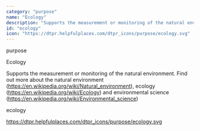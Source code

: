 ```yaml
---
category: "purpose"
name: "Ecology"
description: "Supports the measurement or monitoring of the natural environment. Find out more about the natural environment (https://en.wikipedia.org/wiki/Natural_environment), ecology (https://en.wikipedia.org/wiki/Ecology) and environmental science (https://en.wikipedia.org/wiki/Environmental_science)"
id: "ecology"
icon: "https://dtpr.helpfulplaces.com/dtpr_icons/purpose/ecology.svg"
---
```

purpose

Ecology

Supports the measurement or monitoring of the natural environment. Find out more about the natural environment (https://en.wikipedia.org/wiki/Natural_environment), ecology (https://en.wikipedia.org/wiki/Ecology) and environmental science (https://en.wikipedia.org/wiki/Environmental_science)


ecology

https://dtpr.helpfulplaces.com/dtpr_icons/purpose/ecology.svg